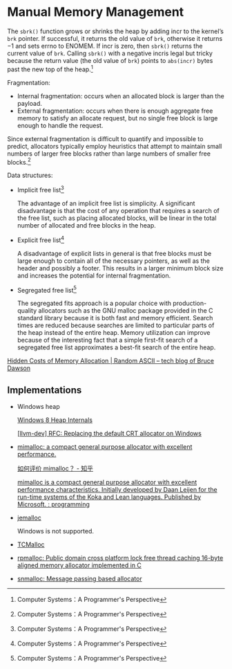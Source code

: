 # Manual Memory Management
The `sbrk()` function grows or shrinks the heap by adding incr to the kernel’s `brk` pointer. If successful, it returns the old value of `brk`, otherwise it returns −1 and
sets errno to ENOMEM. If incr is zero, then `sbrk()` returns the current value of `brk`. Calling `sbrk()` with a negative incris legal but tricky because the return value
(the old value of `brk`) points to `abs(incr)` bytes past the new top of the heap.[^csapp]

Fragmentation:
- Internal fragmentation: occurs when an allocated block is larger than the payload.
- External fragmentation: occurs when there is enough aggregate free memory to satisfy an allocate request, but no single free block is large enough to handle the request.

Since external fragmentation is difficult to quantify and impossible to predict, allocators typically employ heuristics that attempt to maintain small numbers of larger free blocks rather than large numbers of smaller free blocks.[^csapp]

Data structures:
- Implicit free list[^csapp]

  The advantage of an implicit free list is simplicity. A significant disadvantage is that the cost of any operation that requires a search of the free list, such as placing allocated blocks, will be linear in the total number of allocated and free blocks in the heap.

- Explicit free list[^csapp]

  A disadvantage of explicit lists in general is that free blocks must be large enough to contain all of the necessary pointers, as well as the header and possibly a footer. This results in a larger minimum block size and increases the potential for internal fragmentation.

- Segregated free list[^csapp]

  The segregated fits approach is a popular choice with production-quality allocators such as the GNU malloc package provided in the C standard library because it is both fast and memory efficient. Search times are reduced because searches are limited to particular parts of the heap instead of the entire heap. Memory utilization can improve because of the interesting fact that a simple first-fit search of a segregated free list approximates a best-fit search of the entire heap.

[Hidden Costs of Memory Allocation | Random ASCII – tech blog of Bruce Dawson](https://randomascii.wordpress.com/2014/12/10/hidden-costs-of-memory-allocation/)

## Implementations
- Windows heap

  [Windows 8 Heap Internals](https://illmatics.com/Windows%208%20Heap%20Internals%20(Slides).pdf)

  [\[llvm-dev\] RFC: Replacing the default CRT allocator on Windows](https://groups.google.com/g/llvm-dev/c/mWQEB-SzJD4)

- [mimalloc: a compact general purpose allocator with excellent performance.](https://github.com/microsoft/mimalloc)

  [如何评价 mimalloc？ - 知乎](https://www.zhihu.com/question/330717205)

  [mimalloc is a compact general purpose allocator with excellent performance characteristics. Initially developed by Daan Leijen for the run-time systems of the Koka and Lean languages. Published by Microsoft. : programming](https://www.reddit.com/r/programming/comments/c3ox2r/mimalloc_is_a_compact_general_purpose_allocator/)

- [jemalloc](https://github.com/jemalloc/jemalloc)

  Windows is not supported.

- [TCMalloc](https://github.com/google/tcmalloc)

- [rpmalloc: Public domain cross platform lock free thread caching 16-byte aligned memory allocator implemented in C](https://github.com/mjansson/rpmalloc)

- [snmalloc: Message passing based allocator](https://github.com/microsoft/snmalloc)


[^csapp]: Computer Systems：A Programmer's Perspective